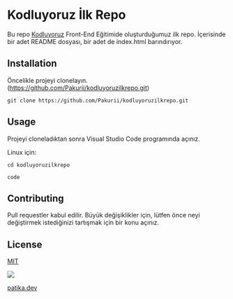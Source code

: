 # Kodluyoruz İlk Repo

Bu repo [Kodluyoruz](https://kodluyoruz.org) Front-End Eğitimide oluşturduğumuz ilk repo. İçerisinde bir adet README dosyası, bir adet de index.html barındırıyor.

## Installation
Öncelikle projeyi clonelayın. (https://github.com/Pakurii/kodluyoruzilkrepo.git) 

```git clone https://github.com/Pakurii/kodluyoruzilkrepo.git```

## Usage
Projeyi cloneladıktan sonra Visual Studio Code programında açınız.

Linux için:

```cd kodluyoruzilkrepo```

```code```

## Contributing
Pull requestler kabul edilir. Büyük değişiklikler için, lütfen önce neyi değiştirmek istediğinizi tartışmak için bir konu açınız.

## License
[MIT](https://choosealicense.com/licenses/mit/)

![](https://github.com/Pakurii/kodluyoruzilkrepo/blob/main/ilkrepo.png)

[patika.dev](www.patika.dev)